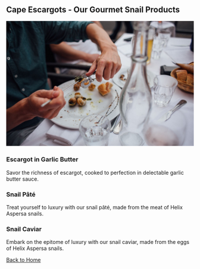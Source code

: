 ## Cape Escargots - Our Gourmet Snail Products

![34juh34fnfr.jpg](/34juh34fnfr.jpg)

### Escargot in Garlic Butter

Savor the richness of escargot, cooked to perfection in delectable garlic butter sauce.

### Snail Pâté

Treat yourself to luxury with our snail pâté, made from the meat of Helix Aspersa snails.

### Snail Caviar

Embark on the epitome of luxury with our snail caviar, made from the eggs of Helix Aspersa snails.

[Back to Home](index.md)
